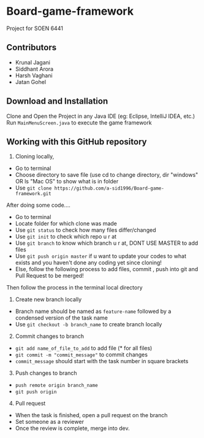 # Board-game-framework
Project for SOEN 6441
## Contributors
* Krunal Jagani
* Siddhant Arora
* Harsh Vaghani
* Jatan Gohel

## Download and Installation
Clone and Open the Project in any Java IDE (eg: Eclipse, IntelliJ IDEA, etc.)
Run `MainMenuScreen.java` to execute the game framework

## Working with this GitHub repository

1. Cloning locally,
 * Go to terminal
 * Choose directory to save file (use cd to change directory, dir "windows" OR  ls "Mac OS" to show what is in folder
 * Use ```git clone https://github.com/a-sid1996/Board-game-framework.git```

After doing some code....
* Go to terminal
* Locate folder for which clone was made
* Use ```git status``` to check how many files differ/changed
* Use ```git init``` to check which repo u r at
* Use ```git branch``` to know which branch u r at, DONT USE MASTER to add files
* Use ```git push origin master``` if u want to update your codes to what exists and you haven't done any coding yet since cloning!
* Else, follow the following process to add files, commit , push into git and Pull Request to be merged!

Then follow the process in the terminal local directory

1. Create new branch locally
  * Branch name should be named as ```feature-name``` followed by a condensed version of the task name
  * Use ```git checkout -b branch_name``` to create branch locally

2. Commit changes to branch
  * ```git add name_of_file_to_add``` to add file (* for all files)
  * ```git commit -m "commit_message"``` to commit changes
  * ```commit_message``` should start with the task number in square brackets

3. Push changes to branch
  * ```push remote origin branch_name```
  * ```git push origin```

4. Pull request
  * When the task is finished, open a pull request on the branch
  * Set someone as a reviewer
  * Once the review is complete, merge into dev.
